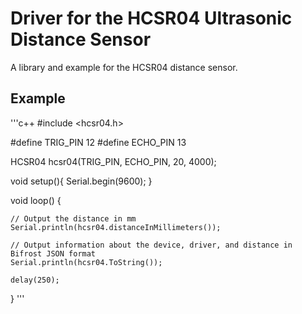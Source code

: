 # Driver for the HCSR04 Ultrasonic Distance Sensor
A library and example for the HCSR04 distance sensor.

## Example

'''c++
#include <hcsr04.h>

#define TRIG_PIN 12
#define ECHO_PIN 13

HCSR04 hcsr04(TRIG_PIN, ECHO_PIN, 20, 4000);

void setup(){
    Serial.begin(9600);
}

void loop() {

    // Output the distance in mm
	Serial.println(hcsr04.distanceInMillimeters());

    // Output information about the device, driver, and distance in Bifrost JSON format
    Serial.println(hcsr04.ToString());

    delay(250);
}
'''
